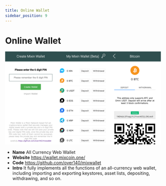 ```yaml
---
title: Online Wallet
sidebar_position: 9
---
```


# Online Wallet

![All-currency Web Wallet](./online-wallet.png)

- **Name** All Currency Web Wallet
- **Website** <https://wallet.mixcoin.one/>
- **Code** <https://github.com/over140/mixwallet>
- **Intro** It fully implements all the functions of an all-currency web wallet, including importing and exporting keystores, asset lists, depositing, withdrawing, and so on.
